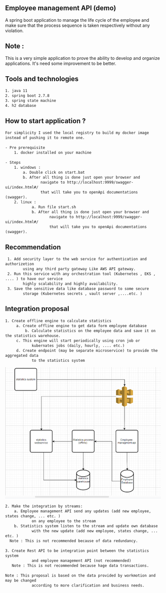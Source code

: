 ## Employee management API (demo) 
A spring boot application to manage the life cycle of the employee and make sure that the process sequence is taken respectively without any violation. 

## Note : 
This is a very simple application to prove the ability to develop and organize applications.
It's need some improvement to be better.

## Tools and technologies 
	1. java 11
	2. spring boot 2.7.8
	3. spring state machine 
	4. h2 database 

## How to start application ?
    For simplicity I used the local registry to build my docker image instead of pushing it to remote one.  

	- Pre prerequisite
		1. docker installed on your machine  
		
    - Steps	
		1. windows : 
			a. Double click on start.bat
			b. After all thing is done just open your browser and
                    navigate to http://localhost:9999/swagger-ui/index.html#/       
                    that will take you to openApi documentations (swagger).
		2. linux : 
                a. Run file start.sh 
                b. After all thing is done just open your browser and 
                        navigate to http://localhost:9999/swagger-ui/index.html#/ 
                        that will take you to openApi documentations (swagger).

## Recommendation 
	 1. Add security layer to the web service for authentication and authorizetion 
            using any third party gateway Like AWS API gateway.  
	 2. Run this service with any orchestration tool (Kubernetes , EKS , .... ) to have our service 
            highly scalability and highly availability. 
	 3. Save the sensitive data like database password to some secure 
            storage (Kubernetes secrets , vault server ,....etc. ) 

## Integration proposal

	1. Create offline engine to calculate statistics 
		 a. Create offline engine to get data form employee database
             b. Calculate statistics on the employee data and save it on the statistics warehouse. 
		 c. This engine will start periodically using cron job or 
                kubernates jobs (daily, hourly, .... etc.) 
		 d. Create endpoint (may be separate microservice) to provide the aggregated data 
                to the statistics system
<img src="Digram.PNG" alt="Digram" title="Digram.PNG">	
	
    2. Make the integration by streams: 
		a. Employee management API send any updates (add new employee, states change, ... etc. )  
                on any employee to the stream 
		b. Statistics system listen to the stream and update own database 
                with the new update (add new employee, states change, ... etc. )
	  Note : This is not recommended because of data redundancy. 

	3. Create Rest API to be integration point between the statistics system 
                and employee management API (not recommended)
	   Note : This is not recommended because hage data transactions. 
	
    Note : This proposal is based on the data provided by workmotion and may be changed 
                according to more clarification and business needs.



